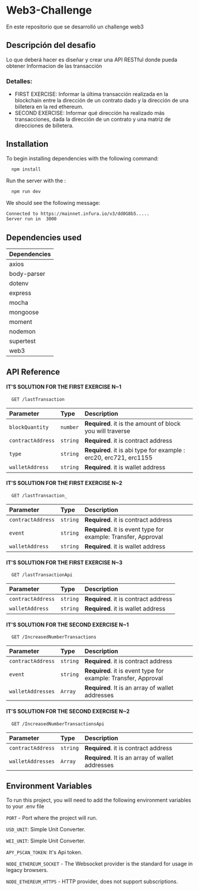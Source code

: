 # Web3-Challenge

En este repositorio que se desarrolló un challenge web3

## Descripción del desafio

Lo que deberá hacer es diseñar y crear una API RESTful donde pueda obtener Informacion de las transacción

### Detalles:

- FIRST EXERCISE: Informar la última transacción realizada en la blockchain entre la dirección de un contrato dado y la dirección de una billetera en la red ethereum.
- SECOND EXERCISE: Informar qué dirección ha realizado más transacciones, dada la dirección de un contrato y una matriz de direcciones de billetera.

## Installation

To begin installing dependencies with the following command:

```bash
  npm install
```
Run the server with the :

```bash
  npm run dev
```

We should see the following message:
```sh
Connected to https://mainnet.infura.io/v3/dd0G8b5.....
Server run in  3000
```

## Dependencies used

| Dependencies               |
| -------------------------- |
| axios |
| body-parser|
| dotenv |
| express |
| mocha |
| mongoose |
| moment |
| nodemon |
| supertest |
| web3 |

## API Reference

#### IT'S SOLUTION FOR THE FIRST EXERCISE  N~1

```http
  GET /lastTransaction
```

| Parameter | Type     | Description                |
| :-------- | :------- | :------------------------- |
| `blockQuantity` | `number` | **Required**. it is the amount of block you will traverse |
| `contractAddress` | `string` | **Required**. it is contract address  |
| `type` | `string` | **Required**. it is abi type for example : erc20, erc721, erc1155  |
| `walletAddress` | `string` | **Required**. it is wallet address  |

#### IT'S SOLUTION FOR THE FIRST EXERCISE  N~2

```http
  GET /lastTransaction_
```

| Parameter | Type     | Description                |
| :-------- | :------- | :------------------------- |
| `contractAddress` | `string` | **Required**. it is contract address  |
| `event` | `string` | **Required**. it is event type for example: Transfer, Approval |
| `walletAddress` | `string` | **Required**. it is wallet address  |

#### IT'S SOLUTION FOR THE FIRST EXERCISE  N~3

```http
  GET /lastTransactionApi
```
| Parameter | Type     | Description                |
| :-------- | :------- | :------------------------- |
| `contractAddress` | `string` | **Required**. it is contract address  |
| `walletAddress` | `string` | **Required**. it is wallet address  |

#### IT'S SOLUTION FOR THE SECOND EXERCISE  N~1

```http
  GET /IncreasedNumberTransactions
```

| Parameter | Type     | Description                |
| :-------- | :------- | :------------------------- |
| `contractAddress` | `string` | **Required**. it is contract address  |
| `event` | `string` | **Required**. it is event type for example: Transfer, Approval |
| `walletAddresses` | `Array` | **Required**. It is an array of wallet addresses  |

#### IT'S SOLUTION FOR THE SECOND EXERCISE  N~2

```http
  GET /IncreasedNumberTransactionsApi
```

| Parameter | Type     | Description                |
| :-------- | :------- | :------------------------- |
| `contractAddress` | `string` | **Required**. it is contract address  |
| `walletAddresses` | `Array` | **Required**. It is an array of wallet addresses  |

## Environment Variables

To run this project, you will need to add the following environment variables to your .env file

`PORT` - Port where the project will run.

`USD_UNIT`: Simple Unit Converter.

`WEI_UNIT`: Simple Unit Converter.

`APY_PSCAN_TOKEN`:  It's Api token.

`NODE_ETHEREUM_SOCKET` - The Websocket provider is the standard for usage in legacy browsers.

`NODE_ETHEREUM_HTTPS` -   HTTP provider, does not support subscriptions.
